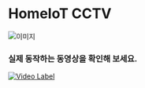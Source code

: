 # HomeIoT CCTV

![이미지](https://github.com/jwluv/HomeIoT_CCTV/blob/master/HomeIoT_CCTV.jpg)

### 실제 동작하는 동영상을 확인해 보세요.
[![Video Label](http://img.youtube.com/vi/M9G-p8C65eI/0.jpg)](https://www.youtube.com/watch?v=M9G-p8C65eI)
